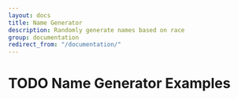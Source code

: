 ```yaml
---
layout: docs
title: Name Generator
description: Randomly generate names based on race
group: documentation
redirect_from: "/documentation/"
---
```


# TODO Name Generator Examples